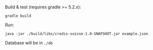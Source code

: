 Build & test (requires gradle >= 5.2.x):
```
gradle build
```

Run:
```
java -jar ./build/libs/credis-suisse-1.0-SNAPSHOT.jar example.json
```

Database will be in ```./db```
